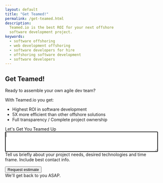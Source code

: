 ```yaml
---
layout: default
title: "Get Teamed!"
permalink: /get-teamed.html
description:
  Teamed.io is the best ROI for your next offshore
  software development project.
keywords:
  - software offshoring
  - web development offshoring
  - software developers for hire
  - offshoring software development
  - software developers
---
```


## Get Teamed!

Ready to assemble your own agile dev team?

With Teamed.io you get:

  * Highest ROI in software development
  * 5X more efficient than other offshore solutions
  * Full transparency / Complete project ownership

<form name="form" name="form" ng-submit="submit()">
  <p>
    <label>Let's Get You Teamed Up</label><br/>
    <textarea name="details" style="width:100%;height:5em" tabindex="1"
      ng-model="details" required autofocus></textarea><br/>
    <span class="help">Tell us briefly about your project needs,
      desired technologies and time frame. Include best contact info.</span>
  </p>
  <p>
    <button id='submit' tabindex="2">Request estimate</button><br/>
    <span class="help">We'll get back to you ASAP.</span>
  </p>
</form>
